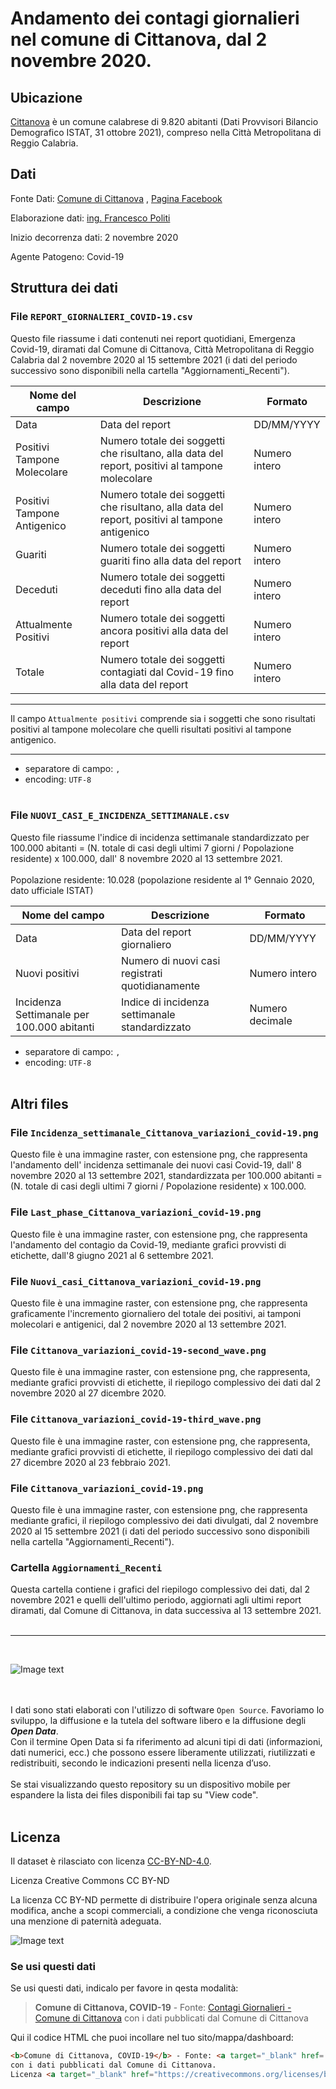 
# Andamento dei contagi giornalieri<BR> nel comune di Cittanova, dal 2 novembre 2020. # 

## Ubicazione ##

[Cittanova](https://www.cittanovaonline.it/) è un comune calabrese di 9.820 abitanti (Dati Provvisori Bilancio Demografico ISTAT, 31 ottobre 2021), compreso nella Città Metropolitana di Reggio Calabria. 

## Dati ##

Fonte Dati: [Comune di Cittanova](https://www.comune.cittanova.rc.it/) , [Pagina Facebook](https://www.facebook.com/CittanovaGentile/)

Elaborazione dati: [ing. Francesco Politi](https://www.cittanovaonline.it/francescopoliti/)

Inizio decorrenza dati: 2 novembre 2020
  
Agente Patogeno: Covid-19

## Struttura dei dati ##

### File `REPORT_GIORNALIERI_COVID-19.csv` ###

Questo file riassume i dati contenuti nei report quotidiani, Emergenza Covid-19, diramati dal Comune di Cittanova, Città Metropolitana di Reggio Calabria dal 2 novembre 2020 al 15 settembre 2021 (i dati del periodo successivo sono disponibili nella cartella "Aggiornamenti_Recenti").<BR>

Nome del campo | Descrizione | Formato 
-------------- | ----------- | ------- 
Data | Data del report | DD/MM/YYYY 
Positivi Tampone Molecolare | Numero totale dei soggetti che risultano, alla data del report, positivi al tampone molecolare | Numero intero 
Positivi Tampone Antigenico | Numero totale dei soggetti che risultano, alla data del report, positivi al tampone antigenico | Numero intero
Guariti | Numero totale dei soggetti guariti fino alla data del report | Numero intero
Deceduti | Numero totale dei soggetti deceduti fino alla data del report | Numero intero
Attualmente Positivi | Numero totale dei soggetti ancora positivi alla data del report | Numero intero
Totale | Numero totale dei soggetti contagiati dal Covid-19 fino alla data del report | Numero intero

______
Il campo `Attualmente positivi` comprende sia i soggetti che sono risultati positivi al tampone molecolare che quelli risultati positivi al tampone antigenico.
_______

- separatore di campo: `,`
- encoding: `UTF-8`
<BR><BR>

### File `NUOVI_CASI_E_INCIDENZA_SETTIMANALE.csv` ###

Questo file riassume l'indice di incidenza settimanale standardizzato per 100.000 abitanti = (N. totale di casi degli ultimi 7 giorni / Popolazione residente) x 100.000, dall' 8 novembre 2020 al 13 settembre 2021.<BR><BR>
Popolazione residente: 10.028 (popolazione residente al 1° Gennaio 2020, dato ufficiale ISTAT)<BR>

Nome del campo | Descrizione | Formato 
-------------- | ----------- | ------- 
Data | Data del report giornaliero | DD/MM/YYYY 
Nuovi positivi | Numero di nuovi casi registrati quotidianamente | Numero intero
Incidenza Settimanale per 100.000 abitanti | Indice di incidenza settimanale standardizzato | Numero decimale

- separatore di campo: `,`
- encoding: `UTF-8`
<BR><BR>

## Altri files ##

### File `Incidenza_settimanale_Cittanova_variazioni_covid-19.png` ###

Questo file è una immagine raster, con estensione png, che rappresenta l'andamento dell' incidenza settimanale dei nuovi casi Covid-19,  dall' 8 novembre 2020 al 13 settembre 2021, standardizzata per 100.000 abitanti = (N. totale di casi degli ultimi 7 giorni / Popolazione residente) x 100.000.

### File `Last_phase_Cittanova_variazioni_covid-19.png` ###

Questo file è una immagine raster, con estensione png, che rappresenta l'andamento del contagio da Covid-19, mediante grafici provvisti di etichette, dall'8 giugno 2021 al 6 settembre 2021.

### File `Nuovi_casi_Cittanova_variazioni_covid-19.png` ###

Questo file è una immagine raster, con estensione png, che rappresenta graficamente l'incremento giornaliero del totale dei positivi, ai tamponi molecolari e antigenici, dal 2 novembre 2020 al 13 settembre 2021.

### File `Cittanova_variazioni_covid-19-second_wave.png` ###

Questo file è una immagine raster, con estensione png, che rappresenta, mediante grafici provvisti di etichette, il riepilogo complessivo dei dati dal 2 novembre 2020 al 27 dicembre 2020.

### File `Cittanova_variazioni_covid-19-third_wave.png` ###

Questo file è una immagine raster, con estensione png, che rappresenta, mediante grafici provvisti di etichette, il riepilogo complessivo dei dati dal 27 dicembre 2020 al 23 febbraio 2021.

### File `Cittanova_variazioni_covid-19.png` ###

Questo file è una immagine raster, con estensione png, che rappresenta mediante grafici, il riepilogo complessivo dei dati divulgati, dal 2 novembre 2020 al 15 settembre 2021 (i dati del periodo successivo sono disponibili nella cartella "Aggiornamenti_Recenti").
  
### Cartella `Aggiornamenti_Recenti` ###
  
Questa cartella contiene i grafici del riepilogo complessivo dei dati, dal 2 novembre 2021 e quelli dell'ultimo periodo, aggiornati agli ultimi report diramati, dal Comune di
Cittanova, in data successiva al 13 settembre 2021.
<BR><BR>
_______
<BR>


![Image text](http://www.cittanovaonline.it/repository/logo_covid.png)

<BR><BR>
I dati sono stati elaborati con l'utilizzo di software `Open Source`. Favoriamo lo sviluppo, la diffusione e la tutela del software libero e la diffusione degli ***Open Data***.<BR>
Con il termine Open Data si fa riferimento ad alcuni tipi di dati (informazioni, dati numerici, ecc.) che possono essere liberamente utilizzati, riutilizzati e redistribuiti, secondo le indicazioni presenti nella licenza d’uso.<BR>
<BR>
Se stai visualizzando questo repository su un dispositivo mobile per espandere la lista dei files disponibili fai tap su "View code".
<BR><BR>

## Licenza ##

Il dataset è rilasciato con licenza [CC-BY-ND-4.0](https://creativecommons.org/licenses/by-nd/4.0/deed.it).


Licenza Creative Commons CC BY-ND

La licenza CC BY-ND permette di distribuire l'opera originale senza alcuna modifica, anche a scopi commerciali, a condizione che venga riconosciuta una menzione di paternità adeguata.

![Image text](http://www.cittanovaonline.it/repository/cc_by_nd.png)


### Se usi questi dati

Se usi questi dati, indicalo per favore in qesta modalità:

> <b>Comune di Cittanova, COVID-19</b> - Fonte: <a href='https://github.com/francescopoliti/CITTANOVA-COVID-19' target='_blank'>Contagi Giornalieri - Comune di Cittanova</a> con i dati pubblicati dal Comune di Cittanova

Qui il codice HTML che puoi incollare nel tuo sito/mappa/dashboard:

```html
<b>Comune di Cittanova, COVID-19</b> - Fonte: <a target="_blank" href='https://github.com/francescopoliti/CITTANOVA-COVID-19' target='_blank'>Contagi Giornalieri - Comune di Cittanova</a>
con i dati pubblicati dal Comune di Cittanova.
Licenza <a target="_blank" href="https://creativecommons.org/licenses/by-nd/4.0/deed.it">CC BY ND 4.0</a>
```


